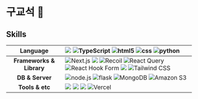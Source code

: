 # 구교석 👋

## Skills
| **Language** | <img src="https://img.shields.io/badge/JavaScript-F7DF1E?style=flat&logo=JavaScript&logoColor=white" /> <img src="https://img.shields.io/badge/TypeScript-3178C6?logo=typescript&logoColor=white" alt="TypeScript"> <img src="https://img.shields.io/badge/HTML-%23E34F26?logo=html5&logoColor=white" alt="html5" /> <img src="https://img.shields.io/badge/CSS-%231572B6?logo=css3&logoColor=white" alt="css" /> <img src="https://img.shields.io/badge/Python-%233776AB?logo=python&logoColor=white" alt="python" />  |
| :---: | :--- |
| **Frameworks & Library** | <img src="https://img.shields.io/badge/Next.js-000000?logo=next.js&logoColor=white" alt="Next.js"> <img src="https://img.shields.io/badge/Redux-764ABC?style=flat&logo=Redux&logoColor=white" /> <img src="https://img.shields.io/badge/Recoil-764ABC?logo=recoil&logoColor=white" alt="Recoil"> <img src="https://img.shields.io/badge/React%20Query-FF4154?logo=react-query&logoColor=white" alt="React Query"> <img src="https://img.shields.io/badge/React%20Hook%20Form-EB4034?logo=react-hook-form&logoColor=white" alt="React Hook Form"> <img src="https://img.shields.io/badge/Styled--components-DB7093?style=flat&logo=styled-components&logoColor=white" /> <img src="https://img.shields.io/badge/Tailwind%20CSS-38B2AC?logo=tailwind-css&logoColor=white" alt="Tailwind CSS"> |
| **DB & Server** | <img src="https://img.shields.io/badge/Node.js-%23339933?logo=nodedotjs&logoColor=white" alt="node.js" /> <img src="https://img.shields.io/badge/Flask-%23000000?logo=flask&logoColor=white" alt="flask" /> <img src="https://img.shields.io/badge/MongoDB-47A248?logo=mongodb&logoColor=white" alt="MongoDB"> <img src="https://img.shields.io/badge/Amazon%20S3-569A31?logo=amazon-s3&logoColor=white" alt="Amazon S3"> |
| **Tools & etc** | <img src="https://img.shields.io/badge/Visual Studio Code-007ACC?style=flat&logo=Visual Studio Code&logoColor=white" /> <img src="https://img.shields.io/badge/Git-F05032?style=flat&logo=Git&logoColor=white" /> <img src="https://img.shields.io/badge/GitHub-181717?style=flat&logo=GitHub&logoColor=white" /> <img src="https://img.shields.io/badge/Vercel-000000?logo=vercel&logoColor=white" alt="Vercel"> |

<!--
**josephgs-koo/josephgs-koo** is a ✨ _special_ ✨ repository because its `README.md` (this file) appears on your GitHub profile.

Here are some ideas to get you started:

- 🔭 I’m currently working on ...
- 🌱 I’m currently learning ...
- 👯 I’m looking to collaborate on ...
- 🤔 I’m looking for help with ...
- 💬 Ask me about ...
- 📫 How to reach me: ...
- 😄 Pronouns: ...
- ⚡ Fun fact: ...
-->
